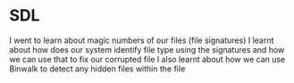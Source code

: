 # SDL
I went to learn about magic numbers of our files (file signatures)
I learnt about how does our system identify file type using the signatures and how we can use that to fix our corrupted file
I also learnt about how we can use Binwalk to detect any hidden files within the file
